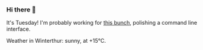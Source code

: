 ### Hi there :wave:

It's Tuesday! I'm probably working for [this bunch](https://github.com/kohofinancial), polishing a command line interface.

Weather in Winterthur: sunny, at +15°C.
